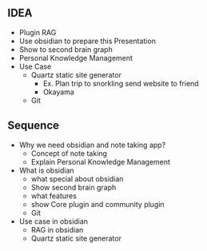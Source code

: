 

## IDEA 
- Plugin RAG
- Use obsidian to prepare this Presentation
- Show to second brain graph
- Personal Knowledge Management
- Use Case
	- Quartz static site generator
		- Ex. Plan trip to snorkling send website to friend  
		- Okayama
	- Git

## Sequence
- Why we need obsidian and note taking app?
	- Concept of note taking
	- Explain Personal Knowledge Management
- What is obsidian
	- what special about obsidian
	- Show second brain graph
	- what features
	- show Core plugin and community plugin
	- Git
- Use case in obsidian
	- RAG in obsidian
	- Quartz static site generator


